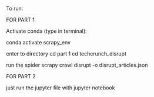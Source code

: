 To run:


FOR PART 1

Activate conda (type in terminal):

conda activate scrapy_env


enter to directory
cd part 1
cd techcrunch_disrupt

run the spider
scrapy crawl disrupt -o disrupt_articles.json

FOR PART 2

just run the jupyter file with jupyter notebook
